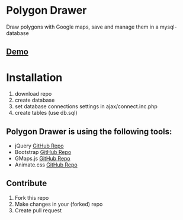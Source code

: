 Polygon Drawer
==============

Draw polygons with Google maps, save and manage them in a mysql-database

## [Demo](http://b-ice.bplaced.net/polygon-drawer/)


# Installation
1. download repo
2. create database
3. set database connections settings in ajax/connect.inc.php
4. create tables (use db.sql)
 
## Polygon Drawer is using the following tools:
* jQuery [GitHub Repo](https://github.com/jquery/jquery)
* Bootstrap [GitHub Repo](https://github.com/twbs/bootstrap)
* GMaps.js [GitHub Repo](https://github.com/hpneo/gmaps)
* Animate.css [GitHub Repo](https://github.com/daneden/animate.css)
 
## Contribute
1. Fork this repo
2. Make changes in your (forked) repo
3. Create pull request
